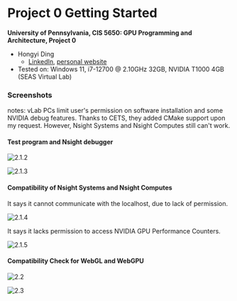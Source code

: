 Project 0 Getting Started
====================

**University of Pennsylvania, CIS 5650: GPU Programming and Architecture, Project 0**

* Hongyi Ding
  * [LinkedIn](https://www.linkedin.com/in/hongyi-ding/), [personal website](https://johnnyding.com/)
* Tested on: Windows 11, i7-12700 @ 2.10GHz 32GB, NVIDIA T1000 4GB (SEAS Virtual Lab)

### Screenshots

notes: vLab PCs limit user's permission on software installation and some NVIDIA debug features. Thanks to CETS, they added CMake support upon my request. However, Nsight Systems and Nsight Computes still can't work.

#### Test program and Nsight debugger

![2.1.2](S:\Project0-Getting-Started\images\2.1.2.png)

![2.1.3](S:\Project0-Getting-Started\images\2.1.3.png)

#### Compatibility of Nsight Systems and Nsight Computes

It says it cannot communicate with the localhost, due to lack of permission.

![2.1.4](S:\Project0-Getting-Started\images\2.1.4.png)

It says it lacks permission to access NVIDIA GPU Performance Counters.

![2.1.5](S:\Project0-Getting-Started\images\2.1.5.png)

#### Compatibility Check for WebGL and WebGPU

![2.2](S:\Project0-Getting-Started\images\2.2.png)

![2.3](S:\Project0-Getting-Started\images\2.3.png)
